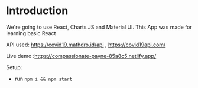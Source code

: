 # Introduction 

We're going to use React, Charts.JS and Material UI.
This App was made for learning basic React 


API used: https://covid19.mathdro.id/api , https://covid19api.com/

Live demo :https://compassionate-payne-85a8c5.netlify.app/

Setup:
- run ```npm i && npm start```
